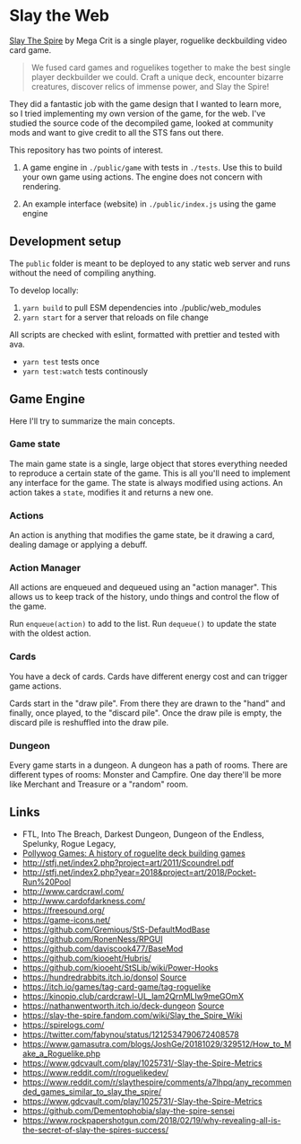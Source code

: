 # Slay the Web

[Slay The Spire](https://www.megacrit.com/) by Mega Crit is a single player, roguelike deckbuilding video card game.

> We fused card games and roguelikes together to make the best single player deckbuilder we could. Craft a unique deck, encounter bizarre creatures, discover relics of immense power, and Slay the Spire!

They did a fantastic job with the game design that I wanted to learn more, so I tried implementing my own version of the game, for the web. I've studied the source code of the decompiled game, looked at community mods and want to give credit to all the STS fans out there.

This repository has two points of interest.

1. A game engine in `./public/game` with tests in `./tests`. Use this to build your own game using actions. The engine does not concern with rendering.

2. An example interface (website) in `./public/index.js` using the game engine

## Development setup

The `public` folder is meant to be deployed to any static web server and runs without the need of compiling anything.

To develop locally:

1. `yarn build` to pull ESM dependencies into ./public/web_modules 
2. `yarn start` for a server that reloads on file change

All scripts are checked with eslint, formatted with prettier and tested with ava.

- `yarn test` tests once
- `yarn test:watch` tests continously

## Game Engine 

Here I'll try to summarize the main concepts.

### Game state

The main game state is a single, large object that stores everything needed to reproduce a certain state of the game. This is all you'll need to implement any interface for the game. The state is always modified using actions. An action takes a `state`, modifies it and returns a new one.

### Actions

An action is anything that modifies the game state, be it drawing a card, dealing damage or applying a debuff.

### Action Manager

All actions are enqueued and dequeued using an "action manager". This allows us to keep track of the history, undo things and control the flow of the game.

Run `enqueue(action)` to add to the list. Run `dequeue()` to update the state with the oldest action.

### Cards

You have a deck of cards. Cards have different energy cost and can trigger game actions. 

Cards start in the "draw pile". From there they are drawn to the "hand" and finally, once played, to the "discard pile". Once the draw pile is empty, the discard pile is reshuffled into the draw pile.

### Dungeon

Every game starts in a dungeon. A dungeon has a path of rooms. There are different types of rooms: Monster and Campfire. One day there'll be more like Merchant and Treasure or a "random" room.

## Links

- FTL, Into The Breach, Darkest Dungeon, Dungeon of the Endless, Spelunky, Rogue Legacy,
- [Pollywog Games: A history of roguelite deck building games](https://pollywog.games/rgdb/)
- http://stfj.net/index2.php?project=art/2011/Scoundrel.pdf
- http://stfj.net/index2.php?year=2018&project=art/2018/Pocket-Run%20Pool
- http://www.cardcrawl.com/
- http://www.cardofdarkness.com/
- https://freesound.org/
- https://game-icons.net/
- https://github.com/Gremious/StS-DefaultModBase
- https://github.com/RonenNess/RPGUI
-	https://github.com/daviscook477/BaseMod
- https://github.com/kiooeht/Hubris/
- https://github.com/kiooeht/StSLib/wiki/Power-Hooks
- https://hundredrabbits.itch.io/donsol [Source](https://github.com/hundredrabbits/Donsol/tree/master/desktop/sources/scripts)
- https://itch.io/games/tag-card-game/tag-roguelike
- https://kinopio.club/cardcrawl-UL_lam2QrnMLIw9meGOmX
- https://nathanwentworth.itch.io/deck-dungeon [Source](https://github.com/nathanwentworth/deck-dungeon/)
- https://slay-the-spire.fandom.com/wiki/Slay_the_Spire_Wiki
- https://spirelogs.com/
- https://twitter.com/fabynou/status/1212534790672408578
- https://www.gamasutra.com/blogs/JoshGe/20181029/329512/How_to_Make_a_Roguelike.php
- https://www.gdcvault.com/play/1025731/-Slay-the-Spire-Metrics
- https://www.reddit.com/r/roguelikedev/
- https://www.reddit.com/r/slaythespire/comments/a7lhpq/any_recommended_games_similar_to_slay_the_spire/
- https://www.gdcvault.com/play/1025731/-Slay-the-Spire-Metrics
- https://github.com/Dementophobia/slay-the-spire-sensei
- https://www.rockpapershotgun.com/2018/02/19/why-revealing-all-is-the-secret-of-slay-the-spires-success/
